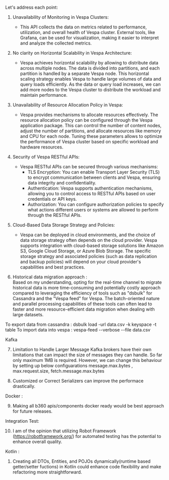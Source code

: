 Let's address each point:

1. Unavailability of Monitoring in Vespa Clusters:
   - This API collects the data on metrics related to performance, utilization, and overall health of Vespa cluster. External tools, like Grafana, can be used for visualization, making it easier to interpret and analyze the collected metrics.

2. No clarity on Horizontal Scalability in Vespa Architecture:
   - Vespa achieves horizontal scalability by allowing to distribute data across multiple nodes. The data is divided into partitions, and each partition is handled by a separate Vespa node. This horizontal scaling strategy enables Vespa to handle large volumes of data and query loads efficiently. As the data or query load increases, we can add more nodes to the Vespa cluster to distribute the workload and maintain performance.

3. Unavailability of Resource Allocation Policy in Vespa:
   - Vespa provides mechanisms to allocate resources effectively. The resource allocation policy can be configured through the Vespa application package. This can control the number of content nodes, adjust the number of partitions, and allocate resources like memory and CPU for each node. Tuning these parameters allows to optimize the performance of Vespa cluster based on specific workload and hardware resources.

4. Security of Vespa RESTful APIs:
   - Vespa RESTful APIs can be secured through various mechanisms:
     - TLS Encryption: You can enable Transport Layer Security (TLS) to encrypt communication between clients and Vespa, ensuring data integrity and confidentiality.
     - Authentication: Vespa supports authentication mechanisms, allowing you to control access to RESTful APIs based on user credentials or API keys.
     - Authorization: You can configure authorization policies to specify what actions different users or systems are allowed to perform through the RESTful APIs.

5. Cloud-Based Data Storage Strategy and Policies:
   - Vespa can be deployed in cloud environments, and the choice of data storage strategy often depends on the cloud provider. Vespa supports integration with cloud-based storage solutions like Amazon S3, Google Cloud Storage, or Azure Blob Storage. The specific storage strategy and associated policies (such as data replication and backup policies) will depend on your cloud provider's capabilities and best practices.

6. Historical data migration approach :  
Based on my understanding, opting for the real-time channel to migrate historical data is more time-consuming and potentially costly approach compared to leveraging the efficiency of tools such as "dsbulk" for Cassandra and the "Vespa feed" for Vespa. The batch-oriented nature and parallel processing capabilities of these tools can often lead to faster and more resource-efficient data migration when dealing with large datasets.

To export data from cassandra : dsbulk load -url data.csv -k keyspace -t table
To import data into vespa : vespa-feed --verbose --file data.csv


Kafka

7. Limitation to Handle Larger Message 
Kafka brokers have their own limitations that can impact the size of messages they can handle. So far only maximum 1MB is required. However, we can change this behaviour by setting up below configuarations message.max.bytes , max.request.size, fetch.message.max.bytes

8. Customized or Correct Serializers can improve the performace drastically.

Docker :

9. Making all b360 apis/components docker ready would be best approach for future releases.

Integration Test:

10. I am of the opinion that utilizing Robot Framework (https://robotframework.org/) for automated testing has the potential to enhance overall quality.

Kotlin :

1. Creating all DTOs, Entities, and POJOs dynamically(runtime  based getter/setter fuctions) in Kotlin could enhance code flexibility and make refactoring more straightforward.











